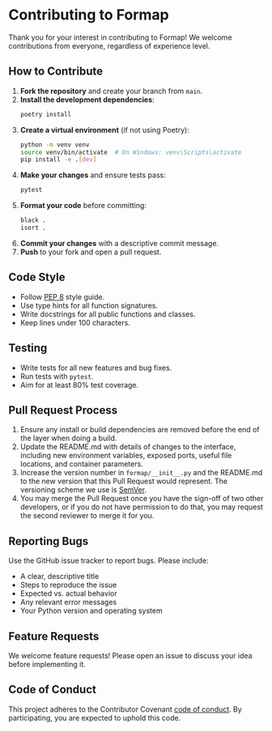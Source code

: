 # Contributing to Formap

Thank you for your interest in contributing to Formap! We welcome contributions from everyone, regardless of experience level.

## How to Contribute

1. **Fork the repository** and create your branch from `main`.
2. **Install the development dependencies**:
   ```bash
   poetry install
   ```
3. **Create a virtual environment** (if not using Poetry):
   ```bash
   python -m venv venv
   source venv/bin/activate  # On Windows: venv\Scripts\activate
   pip install -e .[dev]
   ```
4. **Make your changes** and ensure tests pass:
   ```bash
   pytest
   ```
5. **Format your code** before committing:
   ```bash
   black .
   isort .
   ```
6. **Commit your changes** with a descriptive commit message.
7. **Push** to your fork and open a pull request.

## Code Style

- Follow [PEP 8](https://www.python.org/dev/peps/pep-0008/) style guide.
- Use type hints for all function signatures.
- Write docstrings for all public functions and classes.
- Keep lines under 100 characters.

## Testing

- Write tests for all new features and bug fixes.
- Run tests with `pytest`.
- Aim for at least 80% test coverage.

## Pull Request Process

1. Ensure any install or build dependencies are removed before the end of the layer when doing a build.
2. Update the README.md with details of changes to the interface, including new environment variables, exposed ports, useful file locations, and container parameters.
3. Increase the version number in `formap/__init__.py` and the README.md to the new version that this Pull Request would represent. The versioning scheme we use is [SemVer](http://semver.org/).
4. You may merge the Pull Request once you have the sign-off of two other developers, or if you do not have permission to do that, you may request the second reviewer to merge it for you.

## Reporting Bugs

Use the GitHub issue tracker to report bugs. Please include:

- A clear, descriptive title
- Steps to reproduce the issue
- Expected vs. actual behavior
- Any relevant error messages
- Your Python version and operating system

## Feature Requests

We welcome feature requests! Please open an issue to discuss your idea before implementing it.

## Code of Conduct

This project adheres to the Contributor Covenant [code of conduct](CODE_OF_CONDUCT.md). By participating, you are expected to uphold this code.
